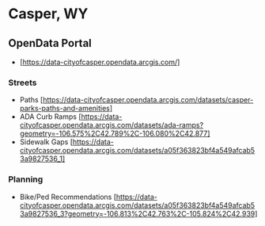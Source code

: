 # Casper, WY

## OpenData Portal
* [https://data-cityofcasper.opendata.arcgis.com/]

### Streets
* Paths [https://data-cityofcasper.opendata.arcgis.com/datasets/casper-parks-paths-and-amenities]
* ADA Curb Ramps [https://data-cityofcasper.opendata.arcgis.com/datasets/ada-ramps?geometry=-106.575%2C42.789%2C-106.080%2C42.877]
* Sidewalk Gaps [https://data-cityofcasper.opendata.arcgis.com/datasets/a05f363823bf4a549afcab53a9827536_1]

### Planning
* Bike/Ped Recommendations [https://data-cityofcasper.opendata.arcgis.com/datasets/a05f363823bf4a549afcab53a9827536_3?geometry=-106.813%2C42.763%2C-105.824%2C42.939]
